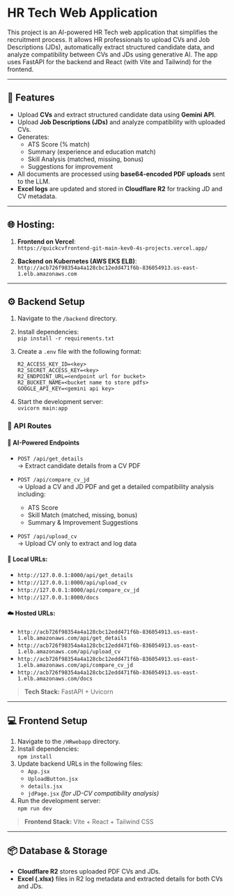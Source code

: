 # HR Tech Web Application

This project is an AI-powered HR Tech web application that simplifies the recruitment process. It allows HR professionals to upload CVs and Job Descriptions (JDs), automatically extract structured candidate data, and analyze compatibility between CVs and JDs using generative AI. The app uses FastAPI for the backend and React (with Vite and Tailwind) for the frontend.

---

## 🧠 Features

- Upload **CVs** and extract structured candidate data using **Gemini API**.
- Upload **Job Descriptions (JDs)** and analyze compatibility with uploaded CVs.
- Generates:
  - ATS Score (% match)
  - Summary (experience and education match)
  - Skill Analysis (matched, missing, bonus)
  - Suggestions for improvement
- All documents are processed using **base64-encoded PDF uploads** sent to the LLM.
- **Excel logs** are updated and stored in **Cloudflare R2** for tracking JD and CV metadata.

---


## 🌐 Hosting:

1. **Frontend on Vercel**:  
   `https://quickcvfrontend-git-main-kev0-4s-projects.vercel.app/`

2. **Backend on Kubernetes (AWS EKS ELB)**:  
   `http://acb726f98354a4a128cbc12edd471f6b-836054913.us-east-1.elb.amazonaws.com`

---

## ⚙️ Backend Setup

1. Navigate to the `/backend` directory.
2. Install dependencies:  
   `pip install -r requirements.txt`
3. Create a `.env` file with the following format:

    ```env
    R2_ACCESS_KEY_ID=<key>
    R2_SECRET_ACCESS_KEY=<key>
    R2_ENDPOINT_URL=<endpoint url for bucket>
    R2_BUCKET_NAME=<bucket name to store pdfs>
    GOOGLE_API_KEY=<gemini api key>
    ```

4. Start the development server:  
   `uvicorn main:app`

### 📡 API Routes

#### 🧠 AI-Powered Endpoints

- `POST /api/get_details`  
  → Extract candidate details from a CV PDF

- `POST /api/compare_cv_jd`  
  → Upload a CV and JD PDF and get a detailed compatibility analysis including:
  - ATS Score
  - Skill Match (matched, missing, bonus)
  - Summary & Improvement Suggestions

- `POST /api/upload_cv`  
  → Upload CV only to extract and log data

#### 🔗 Local URLs:
- `http://127.0.0.1:8000/api/get_details`
- `http://127.0.0.1:8000/api/upload_cv`
- `http://127.0.0.1:8000/api/compare_cv_jd`
- `http://127.0.0.1:8000/docs`

#### ☁️ Hosted URLs:
- `http://acb726f98354a4a128cbc12edd471f6b-836054913.us-east-1.elb.amazonaws.com/api/get_details`
- `http://acb726f98354a4a128cbc12edd471f6b-836054913.us-east-1.elb.amazonaws.com/api/upload_cv`
- `http://acb726f98354a4a128cbc12edd471f6b-836054913.us-east-1.elb.amazonaws.com/api/compare_cv_jd`
- `http://acb726f98354a4a128cbc12edd471f6b-836054913.us-east-1.elb.amazonaws.com/docs`

> **Tech Stack:** FastAPI + Uvicorn

---

## 💻 Frontend Setup

1. Navigate to the `/HRwebapp` directory.
2. Install dependencies:  
   `npm install`
3. Update backend URLs in the following files:  
   - `App.jsx`  
   - `UploadButton.jsx`  
   - `details.jsx`  
   - `jdPage.jsx` *(for JD-CV compatibility analysis)*
4. Run the development server:  
   `npm run dev`

> **Frontend Stack:** Vite + React + Tailwind CSS

---

## 📦 Database & Storage

- **Cloudflare R2** stores uploaded PDF CVs and JDs.
- **Excel (.xlsx)** files in R2 log metadata and extracted details for both CVs and JDs.

